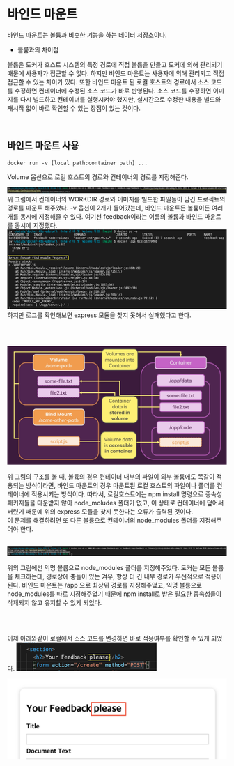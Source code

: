 # 바인드 마운트

바인드 마운트는 볼륨과 비슷한 기능을 하는 데이터 저장소이다.

* 볼륨과의 차이점

볼륨은 도커가 호스트 시스템의 특정 경로에 직접 볼륨을 만들고 도커에 의해 관리되기 때문에 사용자가 접근할 수 없다. 하지만 바인드 마운트는 사용자에 의해 관리되고 직접 접근할 수 있는 차이가 있다.
또한 바인드 마운트 된 로컬 호스트의 경로에서 소스 코드를 수정하면 컨테이너에 수정된 소스 코드가 바로 반영된다. 소스 코드를 수정하면 이미지를 다시 빌드하고 컨테이너를 실행시켜야 했지만, 실시간으로 수정한 내용을
빌드와 재시작 없이 바로 확인할 수 있는 장점이 있는 것이다.

<br/>

## 바인드 마운트 사용

```
docker run -v [local path:container path] ...
```

Volume 옵션으로 로컬 호스트의 경로와 컨테이너의 경로를 지정해준다. 

<img src="images/04/run fail.png">
위 그림에서 컨테이너의 WORKDIR 경로와 이미지를 빌드한 파일들이 담긴 프로젝트의 경로를 마운트 해주었다. -v 옵션이 2개가 들어갔는데, 바인드 마운트든 볼륨이든 여러개를 동시에 지정해줄 수 있다. 여기선 feedback이라는 이름의 볼륨과 바인드 마운트를 동시에 지정했다.

<br/>

<img src="images/04/fail logs.png">
하지만 로그를 확인해보면 express 모듈을 찾지 못해서 실패했다고 한다. 

<br/><br/>

<img src="images/04/container volume interaction.png">

위 그림의 구조를 볼 때, 볼륨의 경우 컨테이너 내부의 파일이 외부 볼륨에도 똑같이 적용되는 방식이라면, 바인드 마운트의 경우 마운트된 로컬 호스트의 파일이나 폴더를 컨테이너에 적용시키는 방식이다. 따라서, 로컬호스트에는 npm install 명령으로 종속성 패키지들을 다운받지 않아 node_moludes 폴더가 없고, 이 상태로 컨테이너에 덮어써버렸기 때문에 위의 express 모듈을 찾지 못한다는 오류가 출력된 것이다.<br/>
이 문제를 해결하려면 또 다른 볼륨으로 컨테이너의 node_modules 폴더를 지정해주어야 한다.

<br/>

<img src="images/04/run success.png">

위의 그림에선 익명 볼륨으로 node_modules 폴더를 지정해주었다. 도커는 모든 볼륨을 체크하는데, 경로상에 충돌이 있는 겨우, 항상 더 긴 내부 경로가 우선적으로 적용이 된다. 바인드 마운트는 /app 으로 최상위 경로를 지정해주었고, 익명 볼륨으로 node_modules를 따로 지정해주었기 때문에 npm install로 받은 필요한 종속성들이 삭제되지 않고 유지할 수 있게 되었다.

<br/><br/>

이제 아래와같이 로컬에서 소스 코드를 변경하면 바로 적용여부를 확인할 수 있게 되었다.
<img src="images/04/html modify.png">

<img src="images/04/html modify check.png">




